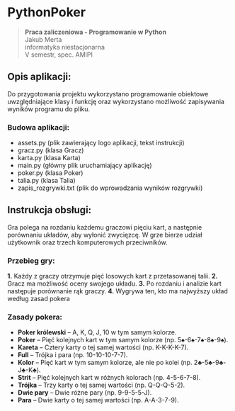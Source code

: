 # PythonPoker
> **Praca zaliczeniowa - Programowanie w Python**\
> Jakub Merta\
> informatyka niestacjonarna\
> V semestr, spec. AMIPI

## Opis aplikacji:
Do przygotowania projektu wykorzystano programowanie obiektowe uwzględniające klasy i funkcję oraz wykorzystano możliwość zapisywania wyników programu do pliku.

### Budowa aplikacji:
- assets.py (plik zawierający logo aplikacji, tekst instrukcji)
- gracz.py (klasa Gracz)
- karta.py (klasa Karta)
- main.py (główny plik uruchamiający aplikację)
- poker.py (klasa Poker)
- talia.py (klasa Talia)          
- zapis_rozgrywki.txt (plik do wprowadzania wyników rozgrywki)


## Instrukcja obsługi:
Gra polega na rozdaniu każdemu graczowi pięciu kart, a następnie porównaniu układów, aby wyłonić zwycięzcę. 
W grze bierze udział użytkownik oraz trzech komputerowych przeciwników.

### Przebieg gry:
**1.** Każdy z graczy otrzymuje pięć losowych kart z przetasowanej talii.
**2.** Gracz ma możliwość oceny swojego układu.
**3.** Po rozdaniu i analizie kart następuje porównanie rąk graczy.
**4.** Wygrywa ten, kto ma najwyższy układ według zasad pokera

### Zasady pokera:
- **Poker królewski** – A, K, Q, J, 10 w tym samym kolorze.
- **Poker** – Pięć kolejnych kart w tym samym kolorze (np. 5♠-6♠-7♠-8♠-9♠).
- **Kareta** – Cztery karty o tej samej wartości (np. K-K-K-K-7).
- **Full** – Trójka i para (np. 10-10-10-7-7).
- **Kolor** – Pięć kart w tym samym kolorze, ale nie po kolei (np. 2♣-5♣-9♣-J♣-K♣).
- **Strit** – Pięć kolejnych kart w różnych kolorach (np. 4-5-6-7-8).
- **Trójka** – Trzy karty o tej samej wartości (np. Q-Q-Q-5-2).
- **Dwie pary** – Dwie różne pary (np. 9-9-5-5-J).
- **Para** – Dwie karty o tej samej wartości (np. A-A-3-7-9).

